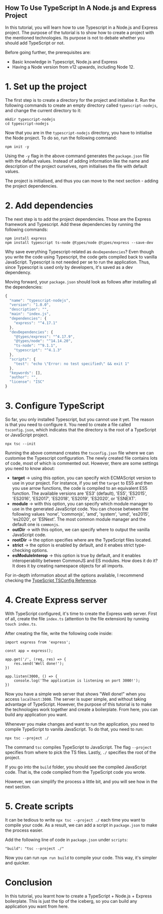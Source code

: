 ## How To Use TypeScript In A Node.js and Express Project

In this tutorial, you will learn how to use Typescript in a Node.js and Express project. The purpose of the tutorial is to show how to create a project with the mentioned technologies. Its purpose is not to debate whether you should add TypeScript or not.

Before going further, the prerequisites are:
* Basic knowledge in Typescript, Node.js and Express
* Having a Node version from v12 upwards, including Node 12.

# 1. Set up the project
The first step is to create a directory for the project and initialise it. Run the following commands to create an empty directory called `typescript-nodejs`, and change the current directory to it:

```
mkdir typescript-nodejs
cd typescript-nodejs
```

Now that you are in the `typescript-nodejs` directory, you have to initialise the Node project. To do so, run the following command:

```
npm init -y
```

Using the `-y` flag in the above command generates the `package.json` file with the default values. Instead of adding information like the name and description of the project ourselves, npm initialises the file with default values.

The project is initialised, and thus you can move to the next section - adding the project dependencies.

# 2. Add dependencies
The next step is to add the project dependencies. Those are the Express framework and Typescript. Add these dependencies by running the following commands:

```
npm install express
npm install typescript ts-node @types/node @types/express --save-dev
```

Why save everything Typescript-related as `devDependencies`? Even though you write the code using Typescript, the code gets compiled back to vanilla JavaScript. Typescript is not needed per se to run the application. Thus, since Typescript is used only by developers, it's saved as a dev dependency.

Moving forward, your `package.json` should look as follows after installing all the dependencies:

```js
{
  "name": "typescript-nodejs",
  "version": "1.0.0",
  "description": "",
  "main": "index.js",
  "dependencies": {
    "express": "^4.17.1"
  },
  "devDependencies": {
    "@types/express": "^4.17.9",
    "@types/node": "^14.14.20",
    "ts-node": "^9.1.1",
    "typescript": "^4.1.3"
  },
  "scripts": {
    "test": "echo \"Error: no test specified\" && exit 1"
  },
  "keywords": [],
  "author": "",
  "license": "ISC"
}
```

# 3. Configure TypeScript
So far, you only installed Typescript, but you cannot use it yet. The reason is that you need to configure it. You need to create a file called `tsconfig.json`, which indicates that the directory is the root of a TypeScript or JavaScript project.

```
npx tsc --init
```

Running the above command creates the `tsconfig.json` file where we can customise the Typescript configuration. The newly created file contains lots of code, most of which is commented out. However, there are some settings you need to know about:

* **target** -> using this option, you can specify wich ECMAScript version to use in your project. For instance, if you set the `target` to ES5 and then you use arrow functions, the code is compiled to an equivalent ES5 function. The available versions are 'ES3' (default), 'ES5', 'ES2015', 'ES2016', 'ES2017', 'ES2018', 'ES2019', 'ES2020', or 'ESNEXT'.
* **module** -> with this option, you can specify which module manager to use in the generated JavaScript code. You can choose between the following values 'none', 'commonjs', 'amd', 'system', 'umd', 'es2015', 'es2020', or 'ESNext'. The most common module manager and the default one is `commonjs`.
* **outDir** -> with this option, we can specify where to output the vanilla JavaScript code.
* **rootDir** -> the option specifies where are the TypeScript files located.
* **strict** -> the option is enabled by default, and it enabes strict type-checking options.
* **esModuleInterop** -> this option is true by default, and it enables interoperability between CommonJS and ES modules. How does it do it? It does it by creating namespace objects for all imports.

For in-depth information about all the options available, I recommend checking the [TypeScript TSConfig Reference](https://www.staging-typescript.org/tsconfig).

# 4. Create Express server
With TypeScript configured, it's time to create the Express web server. First of all, create the file `index.ts` (attention to the file extension) by running `touch index.ts`.

After creating the file, write the following code inside:

```
import express from 'express';

const app = express();

app.get('/', (req, res) => {
    res.send('Well done!');
})

app.listen(3000, () => {
    console.log('The application is listening on port 3000!');
})
```

Now you have a simple web server that shows "Well done!" when you access `localhost:3000`. The server is super simple, and without taking advantage of TypeScript. However, the purpose of this tutorial is to make the technologies work together and create a boilerplate. From here, you can build any application you want.

Whenever you make changes and want to run the application, you need to compile TypeScript to vanilla JavaScript. To do that, you need to run:

```
npx tsc --project ./
```

The command `tsc` compiles TypeScript to JavaScript. The flag `--project` specifies from where to pick the TS files. Lastly, `./` specifies the root of the project.

If you go into the `build` folder, you should see the compiled JavaScript code. That is, the code compiled from the TypeScript code you wrote.

However, we can simplify the process a little bit, and you will see how in the next section.

# 5. Create scripts
It can be tedious to write `npx tsc --project ./` each time you want to compile your code. As a result, we can add a script in `package.json` to make the process easier. 

Add the following line of code in `package.json` under `scripts`:

```
"build": "tsc --project ./"
```

Now you can run `npm run build` to compile your code. This way, it's simpler and quicker.

# Conclusion
In this tutorial, you learnt how to create a TypeScript + Node.js + Express boilerplate. This is just the tip of the iceberg, so you can build any application you want from here.
